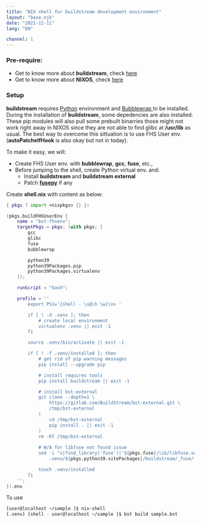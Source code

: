 ```yaml
---
title: "NIX shell for buildstream development environment"
layout: "base.njk"
date: "2021-11-11"
lang: "EN"

channel: 1
---
```


### Pre-require:
* Get to know more about **buildstream**, check [here](https://www.buildstream.build/)
* Get to know more about **NIXOS**, check [here](https://nixos.org/manual/nixpkgs/stable/)

### Setup

**buildstream** requires [Python](https://python.org) environment and [Bubblewrap ](https://github.com/containers/bubblewrap) 
to be installed. During the installation of **buildstream**, some depedencies are also installed. These pip modules will also
pull some prebuilt binarries those might not work right away in NIXOS since they are not able to find glibc at **/usr/lib** as
usual. The best way to overcome this sittuation is to use FHS User env. (**autoPatchelfHook** is also okay but not in today).

To make it easy, we will:

* Create FHS User env. with **bubblewrap**, **gcc**, **fuse**, etc.,
* Before jumping to the shell, create Python virtual env. and:
    * Install **buildstream** and **buildstream external**
    * Patch [**fusepy**](https://github.com/NixOS/nixpkgs/blob/master/pkgs/development/python-modules/fusepy/default.nix) if any


Create **shell.nix** with content as below:

```nix
{ pkgs ? import <nixpkgs> {} }:

(pkgs.buildFHSUserEnv {
    name = "bst-fhsenv";
    targetPkgs = pkgs: (with pkgs; [
        gcc
        glibc
        fuse
        bubblewrap

        python39
        python39Packages.pip
        python39Packages.virtualenv
    ]);

    runScript = "bash";

    profile = ''
        export PS1='[shell - \u@\h \w]\n> '

        if [ ! -d .venv ]; then
            # create local environment
            virtualenv .venv || exit -1
        fi

        source .venv/bin/activate || exit -1

        if [ ! -f .venv/installed ]; then
            # get rid of pip warning messages
            pip install --upgrade pip

            # install requires tools
            pip install buildstream || exit -1

            # install bst-external
            git clone --depth=1 \
                https://gitlab.com/BuildStream/bst-external.git \
                /tmp/bst-external
            (
                cd /tmp/bst-external
                pip install . || exit -1
            )
            rm -Rf /tmp/bst-external
            
            # W/A for libfuse not found issue
            sed -i "s|find_library('fuse')|'${pkgs.fuse}/lib/libfuse.so'|g" \
                .venv/${pkgs.python39.sitePackages}/buildstream/_fuse/fuse.py || exit -1

            touch .venv/installed
        fi
    '';
}).env
```

To use

```bash
[user@localhost ~/sample ]$ nix-shell
(.venv) [shell - user@localhost ~/sample ]$ bst build sample.bst
```

